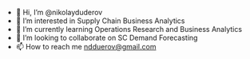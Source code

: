 - 👋 Hi, I’m @nikolayduderov
- 👀 I’m interested in Supply Chain Business Analytics
- 🌱 I’m currently learning Operations Research and Business Analytics
- 💞️ I’m looking to collaborate on SC Demand Forecasting
- 📫 How to reach me ndduerov@gmail.com

<!---
nikolayduderov/nikolayduderov is a ✨ special ✨ repository because its `README.md` (this file) appears on your GitHub profile.
You can click the Preview link to take a look at your changes.
--->
